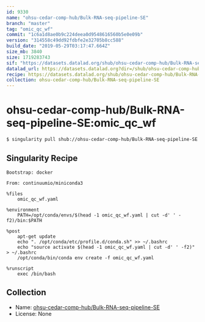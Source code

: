 ```yaml
---
id: 9330
name: "ohsu-cedar-comp-hub/Bulk-RNA-seq-pipeline-SE"
branch: "master"
tag: "omic_qc_wf"
commit: "1c6a1d8ae0b9c224deea0d9548616560b5e0e09b"
version: "314558c49dd92fdbfe2e32705b8cc588"
build_date: "2019-05-29T03:17:47.664Z"
size_mb: 3840
size: 1719283743
sif: "https://datasets.datalad.org/shub/ohsu-cedar-comp-hub/Bulk-RNA-seq-pipeline-SE/omic_qc_wf/2019-05-29-1c6a1d8a-314558c4/314558c49dd92fdbfe2e32705b8cc588.simg"
datalad_url: https://datasets.datalad.org?dir=/shub/ohsu-cedar-comp-hub/Bulk-RNA-seq-pipeline-SE/omic_qc_wf/2019-05-29-1c6a1d8a-314558c4/
recipe: https://datasets.datalad.org/shub/ohsu-cedar-comp-hub/Bulk-RNA-seq-pipeline-SE/omic_qc_wf/2019-05-29-1c6a1d8a-314558c4/Singularity
collection: ohsu-cedar-comp-hub/Bulk-RNA-seq-pipeline-SE
---
```


# ohsu-cedar-comp-hub/Bulk-RNA-seq-pipeline-SE:omic_qc_wf

```bash
$ singularity pull shub://ohsu-cedar-comp-hub/Bulk-RNA-seq-pipeline-SE:omic_qc_wf
```

## Singularity Recipe

```singularity
Bootstrap: docker

From: continuumio/miniconda3

%files
    omic_qc_wf.yaml

%environment
    PATH=/opt/conda/envs/$(head -1 omic_qc_wf.yaml | cut -d' ' -f2)/bin:$PATH

%post
    apt-get update
    echo ". /opt/conda/etc/profile.d/conda.sh" >> ~/.bashrc
    echo "source activate $(head -1 omic_qc_wf.yaml | cut -d' ' -f2)" > ~/.bashrc
    /opt/conda/bin/conda env create -f omic_qc_wf.yaml

%runscript
    exec /bin/bash
```

## Collection

 - Name: [ohsu-cedar-comp-hub/Bulk-RNA-seq-pipeline-SE](https://github.com/ohsu-cedar-comp-hub/Bulk-RNA-seq-pipeline-SE)
 - License: None

